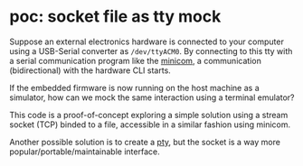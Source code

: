 # poc: socket file as tty mock

Suppose an external electronics hardware is connected to your computer using a USB-Serial converter as `/dev/ttyACM0`. 
By connecting to this tty with a serial communication program like the [minicom](https://linux.die.net/man/1/minicom), a communication (bidirectional) with the hardware CLI starts.

If the embedded firmware is now running on the host machine as a simulator, how can we mock the same interaction using a terminal emulator?

This code is a proof-of-concept exploring a simple solution using a stream socket (TCP) binded to a file, accessible in a similar fashion using minicom.

Another possible solution is to create a [pty](https://man7.org/linux/man-pages/man7/pty.7.html), but the socket is a way more popular/portable/maintainable interface.
